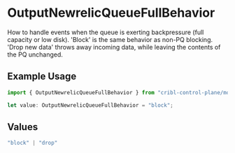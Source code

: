 # OutputNewrelicQueueFullBehavior

How to handle events when the queue is exerting backpressure (full capacity or low disk). 'Block' is the same behavior as non-PQ blocking. 'Drop new data' throws away incoming data, while leaving the contents of the PQ unchanged.

## Example Usage

```typescript
import { OutputNewrelicQueueFullBehavior } from "cribl-control-plane/models";

let value: OutputNewrelicQueueFullBehavior = "block";
```

## Values

```typescript
"block" | "drop"
```
